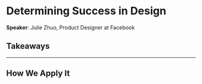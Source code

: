 # Determining Success in Design

__Speaker__: Julie Zhuo, Product Designer at Facebook

## Takeaways

---

## How We Apply It